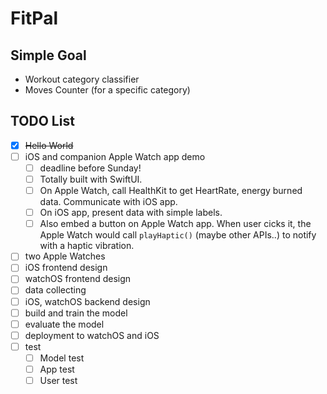# FitPal

## Simple Goal
- Workout category classifier
- Moves Counter (for a specific category)


## TODO List
- [x] ~~Hello World~~
- [ ] iOS and companion Apple Watch app demo
  - [ ] deadline before Sunday!
  - [ ] Totally built with SwiftUI.
  - [ ] On Apple Watch, call HealthKit to get HeartRate, energy burned data. Communicate with iOS app.
  - [ ] On iOS app, present data with simple labels.
  - [ ] Also embed a button on Apple Watch app. When user cicks it, the Apple Watch would call ```playHaptic()``` (maybe other APIs..) to notify with a haptic vibration.
- [ ] two Apple Watches
- [ ] iOS frontend design
- [ ] watchOS frontend design
- [ ] data collecting
- [ ] iOS, watchOS backend design
- [ ] build and train the model
- [ ] evaluate the model
- [ ] deployment to watchOS and iOS
- [ ] test
  - [ ] Model test
  - [ ] App test
  - [ ] User test
